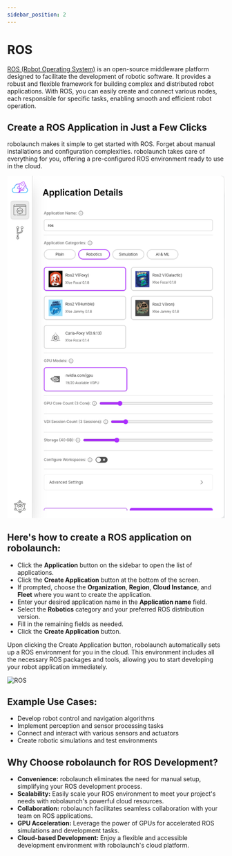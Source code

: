 ```yaml
---
sidebar_position: 2
---
```


# ROS

[ROS (Robot Operating System)](https://www.ros.org/) is an open-source middleware platform designed to facilitate the development of robotic software. It provides a robust and flexible framework for building complex and distributed robot applications. With ROS, you can easily create and connect various nodes, each responsible for specific tasks, enabling smooth and efficient robot operation.

## Create a ROS Application in Just a Few Clicks
robolaunch makes it simple to get started with ROS. Forget about manual installations and configuration complexities. robolaunch takes care of everything for you, offering a pre-configured ROS environment ready to use in the cloud.

![To create a Ros, you need is to few click.](https://raw.githubusercontent.com/robolaunch/trademark/main/repository-media/docs/user-guide/examples/img/ros.png)

## Here's how to create a ROS application on robolaunch:
- Click the **Application** button on the sidebar to open the list of applications.
- Click the **Create Application** button at the bottom of the screen.
- If prompted, choose the **Organization**, **Region**, **Cloud Instance**, and **Fleet** where you want to create the application.
- Enter your desired application name in the **Application name** field.
- Select the **Robotics** category and your preferred ROS distribution version.
- Fill in the remaining fields as needed.
- Click the **Create Application** button.

Upon clicking the Create Application button, robolaunch automatically sets up a ROS environment for you in the cloud. This environment includes all the necessary ROS packages and tools, allowing you to start developing your robot application immediately.

![ROS](https://raw.githubusercontent.com/robolaunch/trademark/main/repository-media/docs/user-guide/examples/img/ros.gif)

## Example Use Cases:

- Develop robot control and navigation algorithms
- Implement perception and sensor processing tasks
- Connect and interact with various sensors and actuators
- Create robotic simulations and test environments

## Why Choose robolaunch for ROS Development?

- **Convenience:** robolaunch eliminates the need for manual setup, simplifying your ROS development process.
- **Scalability:** Easily scale your ROS environment to meet your project's needs with robolaunch's powerful cloud resources.
- **Collaboration:** robolaunch facilitates seamless collaboration with your team on ROS applications.
- **GPU Acceleration:** Leverage the power of GPUs for accelerated ROS simulations and development tasks.
- **Cloud-based Development:** Enjoy a flexible and accessible development environment with robolaunch's cloud platform.